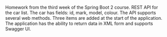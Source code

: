Homework from the third week of the Spring Boot 2 course.
REST API for the car list. The car has fields: id, mark, model, colour. The API supports several web methods. Three items are added at the start of the application.
The application has the ability to return data in XML form and supports Swagger UI.
